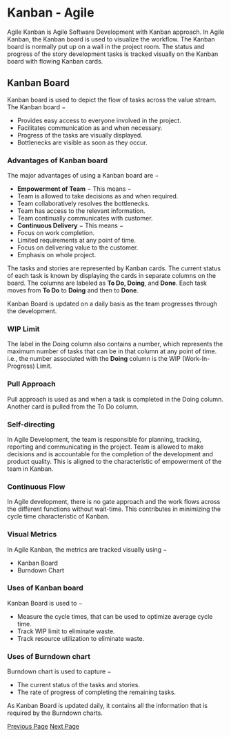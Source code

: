# Kanban - Agile
Agile Kanban is Agile Software Development with Kanban approach. In Agile Kanban, the Kanban board is used to visualize the workflow. The Kanban board is normally put up on a wall in the project room. The status and progress of the story development tasks is tracked visually on the Kanban board with flowing Kanban cards.

## Kanban Board
Kanban board is used to depict the flow of tasks across the value stream. The Kanban board −

   * Provides easy access to everyone involved in the project.
   * Facilitates communication as and when necessary.
   * Progress of the tasks are visually displayed.
   * Bottlenecks are visible as soon as they occur.

### Advantages of Kanban board
The major advantages of using a Kanban board are −

   * **Empowerment of Team** − This means −
   * Team is allowed to take decisions as and when required.
   * Team collaboratively resolves the bottlenecks.
   * Team has access to the relevant information.
   * Team continually communicates with customer.
   * **Continuous Delivery** − This means −
   * Focus on work completion.
   * Limited requirements at any point of time.
   * Focus on delivering value to the customer.
   * Emphasis on whole project.

The tasks and stories are represented by Kanban cards. The current status of each task is known by displaying the cards in separate columns on the board. The columns are labeled as **To Do, Doing**, and **Done**. Each task moves from **To Do** to **Doing** and then to **Done**.

Kanban Board is updated on a daily basis as the team progresses through the development.

### WIP Limit
The label in the Doing column also contains a number, which represents the maximum number of tasks that can be in that column at any point of time. i.e., the number associated with the **Doing** column is the WIP (Work-In-Progress) Limit.

### Pull Approach
Pull approach is used as and when a task is completed in the Doing column. Another card is pulled from the To Do column.

### Self-directing
In Agile Development, the team is responsible for planning, tracking, reporting and communicating in the project. Team is allowed to make decisions and is accountable for the completion of the development and product quality. This is aligned to the characteristic of empowerment of the team in Kanban.

### Continuous Flow
In Agile development, there is no gate approach and the work flows across the different functions without wait-time. This contributes in minimizing the cycle time characteristic of Kanban.

### Visual Metrics
In Agile Kanban, the metrics are tracked visually using −

   * Kanban Board
   * Burndown Chart

### Uses of Kanban board
Kanban Board is used to −

   * Measure the cycle times, that can be used to optimize average cycle time.
   * Track WIP limit to eliminate waste.
   * Track resource utilization to eliminate waste.

### Uses of Burndown chart
Burndown chart is used to capture −

   * The current status of the tasks and stories.
   * The rate of progress of completing the remaining tasks.

As Kanban Board is updated daily, it contains all the information that is required by the Burndown charts.


[Previous Page](../kanban/kanban_project_management.md) [Next Page](../kanban/kanban_lean_agile.md) 
